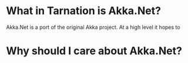 # What in Tarnation is Akka.Net?
Akka.Net is a port of the original Akka project. At a high level it hopes to 

# Why should I care about Akka.Net?
